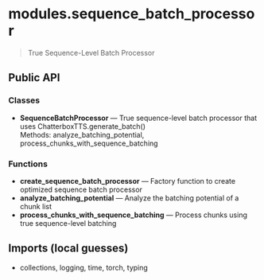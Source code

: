 # modules.sequence_batch_processor

> True Sequence-Level Batch Processor

## Public API

### Classes
- **SequenceBatchProcessor** — True sequence-level batch processor that uses ChatterboxTTS.generate_batch()  
  Methods: analyze_batching_potential, process_chunks_with_sequence_batching

### Functions
- **create_sequence_batch_processor** — Factory function to create optimized sequence batch processor
- **analyze_batching_potential** — Analyze the batching potential of a chunk list
- **process_chunks_with_sequence_batching** — Process chunks using true sequence-level batching

## Imports (local guesses)
- collections, logging, time, torch, typing
